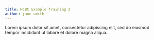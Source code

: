 ```yaml
---
title: HCBC Example Training 2
author: jane-smith
---
```


Lorem ipsum dolor sit amet, consectetur adipiscing elit, sed do eiusmod tempor incididunt ut labore et dolore magna aliqua.
